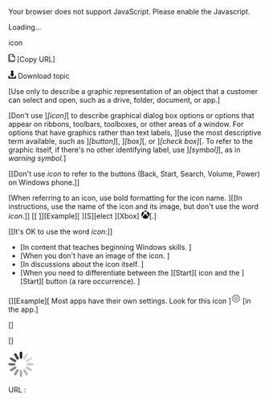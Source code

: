 Your browser does not support JavaScript. Please enable the Javascript.

Loading...

icon

![Copy URL](icon_files/Copy.png) [Copy URL]

![Download](icon_files/Download.png)
Download topic

[Use only to describe a graphic representation of an object that a customer can select and open, such as a drive, folder, document, or app.]

[Don't use ]*[icon]*[ to describe graphical dialog box options or options that appear on ribbons, toolbars, toolboxes, or other areas of a window. For options that have graphics rather than text labels, ][use the most descriptive term available, such as ]*[button]*[, ]*[box]*[, or ]*[check box]*[. To refer to the graphic itself, if there's no other identifying label, use ]*[symbol]*[, as in *warning symbol.*]

[[Don't use *icon* to refer to the buttons (Back, Start, Search, Volume, Power) on Windows phone.]]

[When referring to an icon, use bold formatting for the icon name. ][[In instructions, use the name of the icon and its image, but don't use the word *icon*.]]
[[
]][Example][
][S][elect ][Xbox] ![](icon_files/1465752354.png)[.]

[[It's OK to use the word *icon*:]]

-   [In content that teaches beginning Windows skills. ]
-   [When you don't have an image of the icon. ]
-   [In discussions about the icon itself. ]
-   [When you need to differentiate between the ][Start][ icon and the ][Start][ button (a rare occurrence)​. ]

[][Example][
Most apps have their own settings. Look for this icon ]![](icon_files/10090115.PNG) [in the app.]

[]

[]

![In progress](icon_files/activity-large.gif)

URL :



